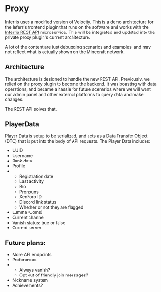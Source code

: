 # Proxy
Inferris uses a modified version of Velocity. This is a demo architecture for the Inferris frontend plugin that runs on the software and works with the [Inferris REST API](https://github.com/inferris-com/InferrisAPI) microservice. This will be integrated and updated into the private proxy plugin's current architecture.

A lot of the content are just debugging scenarios and examples, and may not reflect what is actually shown on the Minecraft network.

## Architecture
The architecture is designed to handle the new REST API. Previously, we relied on the proxy plugin to become the backend. It was boasting
with data operations, and became a hassle for future scenarios where we will want our admin panel and other external platforms to query data
and make changes.

The REST API solves that.

## PlayerData
Player Data is setup to be serialized, and acts as a Data Transfer Object (DTO) that is put into the body of API requests. The Player Data includes:
- UUID
- Username
- Rank data
- Profile
- - Registration date
  - Last activity
  - Bio
  - Pronouns
  - XenForo ID
  - Discord link status
  - Whether or not they are flagged
- Lumina (Coins)
- Current channel
- Vanish status: true or false
- Current server

## Future plans:
- More API endpoints
- Preferences
- - Always vanish?
  - Opt out of friendly join messages?
- Nickname system
- Achievements?
